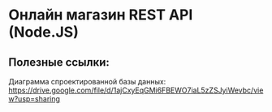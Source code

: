 # Онлайн магазин REST API (Node.JS)
## Полезные ссылки:
Диаграмма спроектированной базы данных: https://drive.google.com/file/d/1ajCxyEqGMi6FBEWO7iaL5zZSJyiWevbc/view?usp=sharing
